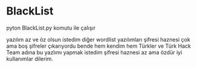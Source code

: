 # BlackList
pyton BlackList.py komutu ile çalışır

yazılım az ve öz olsun istedim diğer wordlist yazılımları şifresi haznesi çok ama boş şifreler çıkarıyordu
bende hem kendim hem Türkler ve Türk Hack Team adına bu yazlımı yapmak istedim
şifresi haznesi az ama özdür
iyi kullanımlar dilerim.
